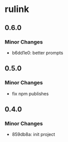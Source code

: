 # rulink

## 0.6.0

### Minor Changes

- b6dd1e0: better prompts

## 0.5.0

### Minor Changes

- fix npm publishes

## 0.4.0

### Minor Changes

- 859db8a: init project
